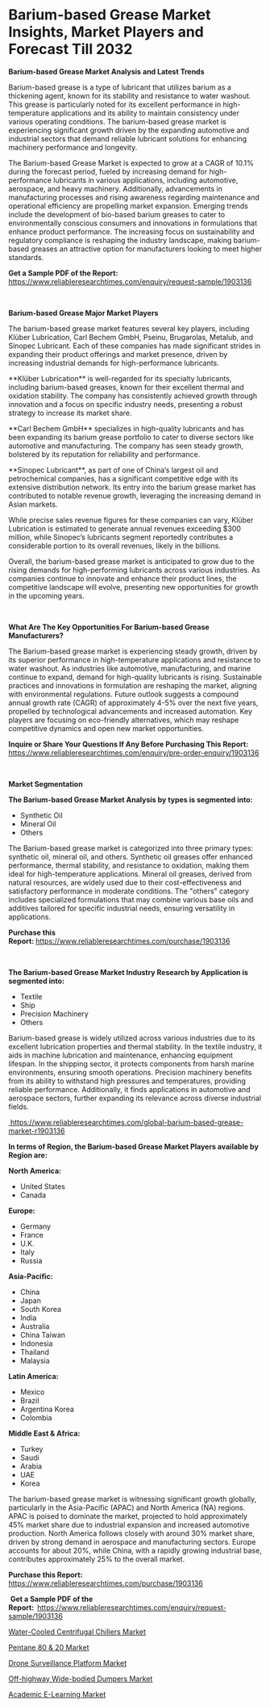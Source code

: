 <p><h1>Barium-based Grease Market Insights, Market Players and Forecast Till 2032</h1></p><p><strong>Barium-based Grease Market Analysis and Latest Trends</strong></p>
<p><p>Barium-based grease is a type of lubricant that utilizes barium as a thickening agent, known for its stability and resistance to water washout. This grease is particularly noted for its excellent performance in high-temperature applications and its ability to maintain consistency under various operating conditions. The barium-based grease market is experiencing significant growth driven by the expanding automotive and industrial sectors that demand reliable lubricant solutions for enhancing machinery performance and longevity.</p><p>The Barium-based Grease Market is expected to grow at a CAGR of 10.1% during the forecast period, fueled by increasing demand for high-performance lubricants in various applications, including automotive, aerospace, and heavy machinery. Additionally, advancements in manufacturing processes and rising awareness regarding maintenance and operational efficiency are propelling market expansion. Emerging trends include the development of bio-based barium greases to cater to environmentally conscious consumers and innovations in formulations that enhance product performance. The increasing focus on sustainability and regulatory compliance is reshaping the industry landscape, making barium-based greases an attractive option for manufacturers looking to meet higher standards.</p></p>
<p><strong>Get a Sample PDF of the Report:&nbsp;</strong> <a href="https://www.reliableresearchtimes.com/enquiry/request-sample/1903136?utm_campaign=2176&utm_medium=2&utm_source=Github&utm_content=ia&utm_term=04022025&utm_id=barium-based-grease">https://www.reliableresearchtimes.com/enquiry/request-sample/1903136</a></p>
<p>&nbsp;</p>
<p><strong>Barium-based Grease Major Market Players</strong></p>
<p><p>The barium-based grease market features several key players, including Klüber Lubrication, Carl Bechem GmbH, Pseinu, Brugarolas, Metalub, and Sinopec Lubricant. Each of these companies has made significant strides in expanding their product offerings and market presence, driven by increasing industrial demands for high-performance lubricants.</p><p>**Klüber Lubrication** is well-regarded for its specialty lubricants, including barium-based greases, known for their excellent thermal and oxidation stability. The company has consistently achieved growth through innovation and a focus on specific industry needs, presenting a robust strategy to increase its market share.</p><p>**Carl Bechem GmbH** specializes in high-quality lubricants and has been expanding its barium grease portfolio to cater to diverse sectors like automotive and manufacturing. The company has seen steady growth, bolstered by its reputation for reliability and performance.</p><p>**Sinopec Lubricant**, as part of one of China’s largest oil and petrochemical companies, has a significant competitive edge with its extensive distribution network. Its entry into the barium grease market has contributed to notable revenue growth, leveraging the increasing demand in Asian markets.</p><p>While precise sales revenue figures for these companies can vary, Klüber Lubrication is estimated to generate annual revenues exceeding $300 million, while Sinopec’s lubricants segment reportedly contributes a considerable portion to its overall revenues, likely in the billions.</p><p>Overall, the barium-based grease market is anticipated to grow due to the rising demands for high-performing lubricants across various industries. As companies continue to innovate and enhance their product lines, the competitive landscape will evolve, presenting new opportunities for growth in the upcoming years.</p></p>
<p>&nbsp;</p>
<p><strong>What Are The Key Opportunities For Barium-based Grease Manufacturers?</strong></p>
<p><p>The Barium-based grease market is experiencing steady growth, driven by its superior performance in high-temperature applications and resistance to water washout. As industries like automotive, manufacturing, and marine continue to expand, demand for high-quality lubricants is rising. Sustainable practices and innovations in formulation are reshaping the market, aligning with environmental regulations. Future outlook suggests a compound annual growth rate (CAGR) of approximately 4-5% over the next five years, propelled by technological advancements and increased automation. Key players are focusing on eco-friendly alternatives, which may reshape competitive dynamics and open new market opportunities.</p></p>
<p><strong>Inquire or Share Your Questions If Any Before Purchasing This Report:</strong> <a href="https://www.reliableresearchtimes.com/enquiry/pre-order-enquiry/1903136?utm_campaign=2176&utm_medium=2&utm_source=Github&utm_content=ia&utm_term=04022025&utm_id=barium-based-grease">https://www.reliableresearchtimes.com/enquiry/pre-order-enquiry/1903136</a></p>
<p>&nbsp;</p>
<p><strong>Market Segmentation</strong></p>
<p><strong>The Barium-based Grease Market Analysis by types is segmented into:</strong></p>
<p><ul><li>Synthetic Oil</li><li>Mineral Oil</li><li>Others</li></ul></p>
<p><p>The Barium-based grease market is categorized into three primary types: synthetic oil, mineral oil, and others. Synthetic oil greases offer enhanced performance, thermal stability, and resistance to oxidation, making them ideal for high-temperature applications. Mineral oil greases, derived from natural resources, are widely used due to their cost-effectiveness and satisfactory performance in moderate conditions. The "others" category includes specialized formulations that may combine various base oils and additives tailored for specific industrial needs, ensuring versatility in applications.</p></p>
<p><strong>Purchase this Report:&nbsp;</strong><a href="https://www.reliableresearchtimes.com/purchase/1903136?utm_campaign=2176&utm_medium=2&utm_source=Github&utm_content=ia&utm_term=04022025&utm_id=barium-based-grease">https://www.reliableresearchtimes.com/purchase/1903136</a></p>
<p>&nbsp;</p>
<p><strong>The Barium-based Grease Market Industry Research by Application is segmented into:</strong></p>
<p><ul><li>Textile</li><li>Ship</li><li>Precision Machinery</li><li>Others</li></ul></p>
<p><p>Barium-based grease is widely utilized across various industries due to its excellent lubrication properties and thermal stability. In the textile industry, it aids in machine lubrication and maintenance, enhancing equipment lifespan. In the shipping sector, it protects components from harsh marine environments, ensuring smooth operations. Precision machinery benefits from its ability to withstand high pressures and temperatures, providing reliable performance. Additionally, it finds applications in automotive and aerospace sectors, further expanding its relevance across diverse industrial fields.</p></p>
<p><a href="https://www.reliableresearchtimes.com/global-barium-based-grease-market-r1903136?utm_campaign=2176&utm_medium=2&utm_source=Github&utm_content=ia&utm_term=04022025&utm_id=barium-based-grease">&nbsp;https://www.reliableresearchtimes.com/global-barium-based-grease-market-r1903136</a></p>
<p><strong>In terms of Region, the Barium-based Grease Market Players available by Region are:</strong></p>
<p>
    <p> <strong> North America: </strong>
        <ul>
            <li>United States</li>
            <li>Canada</li>
        </ul>
        </p> 
    <p> <strong> Europe: </strong>
        <ul>
            <li>Germany</li>
            <li>France</li>
            <li>U.K.</li>
            <li>Italy</li>
            <li>Russia</li>
        </ul>
        </p> 
    <p> <strong> Asia-Pacific: </strong>
        <ul>
            <li>China</li>
            <li>Japan</li>
            <li>South Korea</li>
            <li>India</li>
            <li>Australia</li>
            <li>China Taiwan</li>
            <li>Indonesia</li>
            <li>Thailand</li>
            <li>Malaysia</li>
        </ul>
        </p> 
    <p> <strong> Latin America: </strong>
        <ul>
            <li>Mexico</li>
            <li>Brazil</li>
            <li>Argentina Korea</li>
            <li>Colombia</li>
        </ul>
        </p> 
    <p> <strong> Middle East & Africa: </strong>
        <ul>
            <li>Turkey</li>
            <li>Saudi</li>
            <li>Arabia</li>
            <li>UAE</li>
            <li>Korea</li>
        </ul>
    </p>
    </p>
<p><p>The barium-based grease market is witnessing significant growth globally, particularly in the Asia-Pacific (APAC) and North America (NA) regions. APAC is poised to dominate the market, projected to hold approximately 45% market share due to industrial expansion and increased automotive production. North America follows closely with around 30% market share, driven by strong demand in aerospace and manufacturing sectors. Europe accounts for about 20%, while China, with a rapidly growing industrial base, contributes approximately 25% to the overall market.</p></p>
<p><strong>Purchase this Report: </strong><a href="https://www.reliableresearchtimes.com/purchase/1903136?utm_campaign=2176&utm_medium=2&utm_source=Github&utm_content=ia&utm_term=04022025&utm_id=barium-based-grease">https://www.reliableresearchtimes.com/purchase/1903136</a></p>
<p>&nbsp;<strong>Get a Sample PDF of the Report:&nbsp;&nbsp;</strong><a href="https://www.reliableresearchtimes.com/enquiry/request-sample/1903136?utm_campaign=2176&utm_medium=2&utm_source=Github&utm_content=ia&utm_term=04022025&utm_id=barium-based-grease">https://www.reliableresearchtimes.com/enquiry/request-sample/1903136</a></p>
<p><strong></strong></p>
<p><p><a href="https://www.linkedin.com/pulse/insight-water-cooled-centrifugal-chillers-market-size-expected-dgzvc?utm_campaign=2176&utm_medium=2&utm_source=Github&utm_content=ia&utm_term=04022025&utm_id=barium-based-grease">Water-Cooled Centrifugal Chillers Market</a></p><p><a href="https://github.com/delindacallegari68/Market-Research-Report-List-1/blob/main/pentane-80-20-market.md?utm_campaign=2176&utm_medium=2&utm_source=Github&utm_content=ia&utm_term=04022025&utm_id=barium-based-grease">Pentane 80 & 20 Market</a></p><p><a href="https://www.linkedin.com/pulse/regional-adaptations-global-drone-surveillance-platform-f4wfe?utm_campaign=2176&utm_medium=2&utm_source=Github&utm_content=ia&utm_term=04022025&utm_id=barium-based-grease">Drone Surveillance Platform Market</a></p><p><a href="https://www.linkedin.com/pulse/off-highway-wide-bodied-dumpers-market-research-key-insights-2sjgc?utm_campaign=2176&utm_medium=2&utm_source=Github&utm_content=ia&utm_term=04022025&utm_id=barium-based-grease">Off-highway Wide-bodied Dumpers Market</a></p><p><a href="https://www.linkedin.com/pulse/academic-e-learning-market-expansion-comprehensive-analysis-lxkpe?utm_campaign=2176&utm_medium=2&utm_source=Github&utm_content=ia&utm_term=04022025&utm_id=barium-based-grease">Academic E-Learning Market</a></p></p>